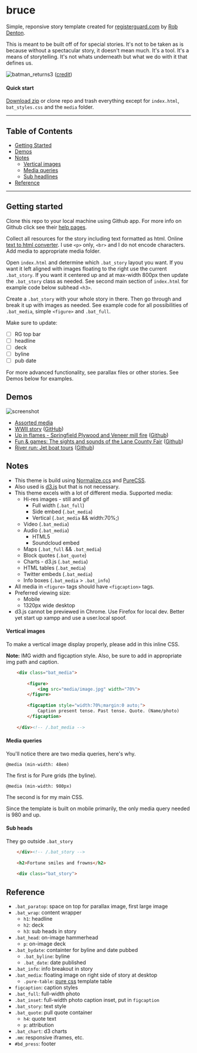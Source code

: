 # bruce

Simple, reponsive story template created for [registerguard.com](http://registerguard.com) by [Rob Denton](http://github.com/robertdenton). 

This is meant to be built off of for special stories. It's not to be taken as is because without a spectacular story, it doesn't mean much. It's a tool. It's a means of storytelling. It's not whats underneath but what we do with it that defines us.

![batman_returns3](https://cloud.githubusercontent.com/assets/4853944/3446952/fa6fbaa2-0147-11e4-8bd9-e9b748ea15b8.gif)
([credit](http://i26.photobucket.com/albums/c117/shocktrooper327/batman_returns3.gif))

#### Quick start

[Download zip](https://github.com/rgpages/bruce/archive/gh-pages.zip) or clone repo and trash everything except for `index.html`, `bat_styles.css` and the `media` folder.

---

## Table of Contents

* [Getting Started](#getting-started)
* [Demos](#demos)
* [Notes](#notes)
  * [Vertical images](#vertical-images)
  * [Media queries](#media-queries)
  * [Sub headlines](#sub-heads)
* [Reference](#reference)

---


## Getting started

Clone this repo to your local machine using Github app. For more info on Github click see their [help pages](https://mac.github.com/help.html).

Collect all resources for the story including text formatted as html. Online [text to html converter](http://www.textfixer.com/html/convert-text-html.php). I use `<p>` only, `<br>` and I do not encode characters. Add media to appropriate media folder.

Open `index.html` and determine which `.bat_story` layout you want. If you want it left aligned with images floating to the right use the current `.bat_story`. If you want it centered up and at max-width 800px then update the `.bat_story` class as needed. See second main section of `index.html` for example code below subhead `<h3>`.

Create a `.bat_story` with your whole story in there. Then go through and break it up with images as needed. See example code for all possibilities of `.bat_media`, simple `<figure>` and `.bat_full`.

Make sure to update:

* [ ] RG top bar
* [ ] headline
* [ ] deck
* [ ] byline
* [ ] pub date

For more advanced functionality, see parallax files or other stories. See Demos below for examples.


## Demos

![screenshot](https://github.com/rgpages/bruce/blob/gh-pages/default.png)

* [Assorted media](http://pages.registerguard.com/bruce/)
* [WWII story](http://pages.registerguard.com/wwii) ([GitHub](http://github.com/rgpages/wwii))
* [Up in flames - Springfield Plywood and Veneer mill fire](http://pages.registerguard.com/springfield-plywood-and-veneer-mill-fire) ([Github](http://github.com/rgpages/springfield-plywood-and-veneer-mill-fire/))
* [Fun & games: The sights and sounds of the Lane County Fair](http://pages.registerguard.com/lane-county-fair/) ([Github](http://github.com/rgpages/lane-county-fair/))
* [River run: Jet boat tours](http://pages.registerguard.com/jet-boat-tour/) ([Github](http://github.com/rgpages/jet-boat-tour/))

## Notes

* This theme is build using [Normalize.ccs](http://necolas.github.io/normalize.css/) and [PureCSS](http://purecss.io).
* Also used is [d3.js](http://d3js.org) but that is not necessary.
* This theme excels with a lot of different media. Supported media:
  * Hi-res images - still and gif
    * Full width (`.bat_full`)
    * Side embed (`.bat_media`)
    * Vertical (`.bat_media` && width:70%;)
  * Video (`.bat_media`)
  * Audio (`.bat_media`)
    * HTML5
    * Soundcloud embed
  * Maps (`.bat_full` && `.bat_media`)
  * Block quotes (`.bat_quote`)
  * Charts - d3.js (`.bat_media`)
  * HTML tables (`.bat_media`)
  * Twitter embeds (`.bat_media`)
  * Info boxes (`.bat_media` > `.bat_info`)
* All media in `<figure>` tags should have `<figcaption>` tags.
* Preferred viewing size:
  * Mobile
  * 1320px wide desktop
* d3.js cannot be previewed in Chrome. Use Firefox for local dev. Better yet start up xampp and use a user.local spoof.


#### Vertical images

To make a vertical image display properly, please add in this inline CSS.

**Note:** IMG width and figcaption style. Also, be sure to add in appropriate img path and caption.

```html
	<div class="bat_media">
		
		<figure>
			<img src="media/image.jpg" width="70%">
		</figure>
		
		<figcaption style="width:70%;margin:0 auto;">
			Caption present tense. Past tense. Quote. (Name/photo)
		</figcaption>
	
	</div><!-- /.bat_media -->

```

#### Media queries

You'll notice there are two media queries, here's why.

`@media (min-width: 48em)`

The first is for Pure grids (the byline).

`@media (min-width: 980px)`

The second is for my main CSS.

Since the template is built on mobile primarily, the only media query needed is 980 and up.

#### Sub heads

They go outside `.bat_story`

```html
	</div><!-- /.bat_story -->
		
	<h2>Fortune smiles and frowns</h2>
		
	<div class="bat_story">
```

## Reference

* `.bat_paratop`: space on top for parallax image, first large image
* `.bat_wrap`: content wrapper
  * `h1`: headline
  * `h2`: deck
  * `h3`: sub heads in story
* `.bat_head`: on-image hammerhead
  * `p`: on-image deck
* `.bat_bydate`: containter for byline and date pubbed
  * `.bat_byline`: byline
  * `.bat_date`: date published
* `.bat_info`: info breakout in story
* `.bat_media`: floating image on right side of story at desktop
  * `.pure-table`: [pure css](http://purecss.io/) template table
* `figcaption`: caption styles
* `.bat_full`: full-width photo
* `.bat_inset`: full-width photo caption inset, put in `figcaption`
* `.bat_story`: text style
* `.bat_quote`: pull quote container
  * `h4`: quote text
  * `p`: attribution
* `.bat_chart`: d3 charts
* `.mm`: responsive iframes, etc.
* `#bd_press`: footer

